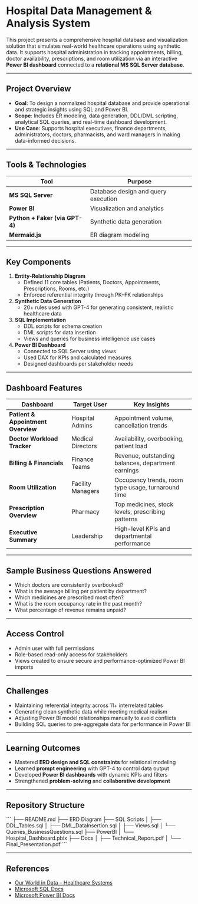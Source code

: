 
# Hospital Data Management & Analysis System

This project presents a comprehensive hospital database and visualization solution that simulates real-world healthcare operations using synthetic data. It supports hospital administration in tracking appointments, billing, doctor availability, prescriptions, and room utilization via an interactive **Power BI dashboard** connected to a **relational MS SQL Server database**.

---

## Project Overview

- **Goal**: To design a normalized hospital database and provide operational and strategic insights using SQL and Power BI.
- **Scope**: Includes ER modeling, data generation, DDL/DML scripting, analytical SQL queries, and real-time dashboard development.
- **Use Case**: Supports hospital executives, finance departments, administrators, doctors, pharmacists, and ward managers in making data-informed decisions.

---

## Tools & Technologies

| Tool | Purpose |
|------|---------|
| **MS SQL Server** | Database design and query execution |
| **Power BI** | Visualization and analytics |
| **Python + Faker (via GPT-4)** | Synthetic data generation |
| **Mermaid.js** | ER diagram modeling |

---

## Key Components

1. **Entity-Relationship Diagram**  
   - Defined 11 core tables (Patients, Doctors, Appointments, Prescriptions, Rooms, etc.)
   - Enforced referential integrity through PK–FK relationships
2. **Synthetic Data Generation**  
   - 20+ rules used with GPT-4 for generating consistent, realistic healthcare data
3. **SQL Implementation**  
   - DDL scripts for schema creation
   - DML scripts for data insertion
   - Views and queries for business intelligence use cases
4. **Power BI Dashboard**  
   - Connected to SQL Server using views
   - Used DAX for KPIs and calculated measures
   - Designed dashboards per stakeholder needs

---

## Dashboard Features

| Dashboard | Target User | Key Insights |
|----------|--------------|---------------|
| **Patient & Appointment Overview** | Hospital Admins | Appointment volume, cancellation trends |
| **Doctor Workload Tracker** | Medical Directors | Availability, overbooking, patient load |
| **Billing & Financials** | Finance Teams | Revenue, outstanding balances, department earnings |
| **Room Utilization** | Facility Managers | Occupancy trends, room type usage, turnaround time |
| **Prescription Overview** | Pharmacy | Top medicines, stock levels, prescribing patterns |
| **Executive Summary** | Leadership | High-level KPIs and departmental performance |

---

## Sample Business Questions Answered

- Which doctors are consistently overbooked?
- What is the average billing per patient by department?
- Which medicines are prescribed most often?
- What is the room occupancy rate in the past month?
- What percentage of revenue remains unpaid?

---

## Access Control

- Admin user with full permissions
- Role-based read-only access for stakeholders
- Views created to ensure secure and performance-optimized Power BI imports

---

## Challenges

- Maintaining referential integrity across 11+ interrelated tables
- Generating clean synthetic data while meeting medical realism
- Adjusting Power BI model relationships manually to avoid conflicts
- Building SQL queries to pre-aggregate data for performance in Power BI

---

## Learning Outcomes

- Mastered **ERD design and SQL constraints** for relational modeling
- Learned **prompt engineering** with GPT-4 to control data output
- Developed **Power BI dashboards** with dynamic KPIs and filters
- Strengthened **problem-solving** and **collaborative development**

---

## Repository Structure

\`\`\`
├── README.md
├── ERD Diagram
├── SQL Scripts
│   ├── DDL_Tables.sql
│   ├── DML_DataInsertion.sql
│   ├── Views.sql
│   └── Queries_BusinessQuestions.sql
├── PowerBI
│   └── Hospital_Dashboard.pbix
├── Docs
│   ├── Technical_Report.pdf
│   └── Final_Presentation.pdf
\`\`\`

---

## References

- [Our World in Data – Healthcare Systems](https://ourworldindata.org)
- [Microsoft SQL Docs](https://docs.microsoft.com/en-us/sql/sql-server/)
- [Microsoft Power BI Docs](https://learn.microsoft.com/en-us/power-bi/)

